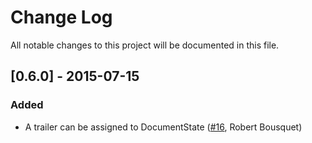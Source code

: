 # Change Log
All notable changes to this project will be documented in this file.

## [0.6.0] - 2015-07-15
### Added
- A trailer can be assigned to DocumentState ([#16](https://github.com/prawnpdf/pdf-core/pull/16), Robert Bousquet)

